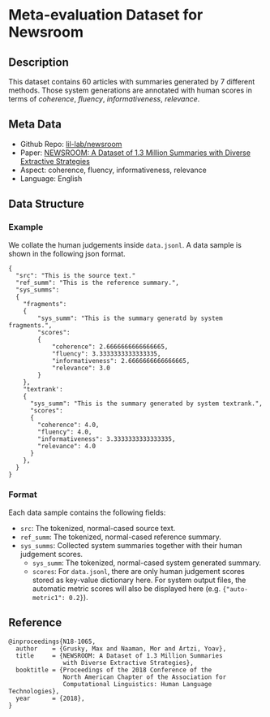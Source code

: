 # Meta-evaluation Dataset for Newsroom

## Description
This dataset contains 60 articles with summaries generated by 7 different methods. Those system generations are annotated with human scores in terms of *coherence*, *fluency*, *informativeness*, *relevance*.

## Meta Data
* Github Repo: [lil-lab/newsroom](https://github.com/lil-lab/newsroom)
* Paper: [NEWSROOM: A Dataset of 1.3 Million Summaries with Diverse Extractive Strategies](https://www.aclweb.org/anthology/N18-1065.pdf)
* Aspect: coherence, fluency, informativeness, relevance
* Language: English


## Data Structure
### Example
We collate the human judgements inside `data.jsonl`. A data sample is shown in the following json format.
```
{
  "src": "This is the source text."
  "ref_summ": "This is the reference summary.",
  "sys_summs": 
  {
    "fragments": 
    {
        "sys_summ": "This is the summary generatd by system fragments.",
        "scores": 
        {
            "coherence": 2.6666666666666665,
            "fluency": 3.3333333333333335,
            "informativeness": 2.6666666666666665,
            "relevance": 3.0
        }
    },
    "textrank': 
    {
      "sys_summ": "This is the summary generated by system textrank.",
      "scores": 
      {
        "coherence": 4.0,
        "fluency": 4.0,
        "informativeness": 3.3333333333333335,
        "relevance": 4.0
      }
    },
  }
} 
```

### Format
Each data sample contains the following fields:
* `src`: The tokenized, normal-cased source text.
* `ref_summ`: The tokenized, normal-cased reference summary.
* `sys_summs`: Collected system summaries together with their human judgement scores.
    * `sys_summ`: The tokenized, normal-cased system generated summary.
    * `scores`: For `data.jsonl`, there are only human judgement scores stored as key-value dictionary here. For system output files, the automatic metric scores will also be displayed here (e.g. `{"auto-metric1": 0.2}`).


## Reference
```
@inproceedings{N18-1065,
  author    = {Grusky, Max and Naaman, Mor and Artzi, Yoav},
  title     = {NEWSROOM: A Dataset of 1.3 Million Summaries
               with Diverse Extractive Strategies},
  booktitle = {Proceedings of the 2018 Conference of the
               North American Chapter of the Association for
               Computational Linguistics: Human Language Technologies},
  year      = {2018},
}
```

